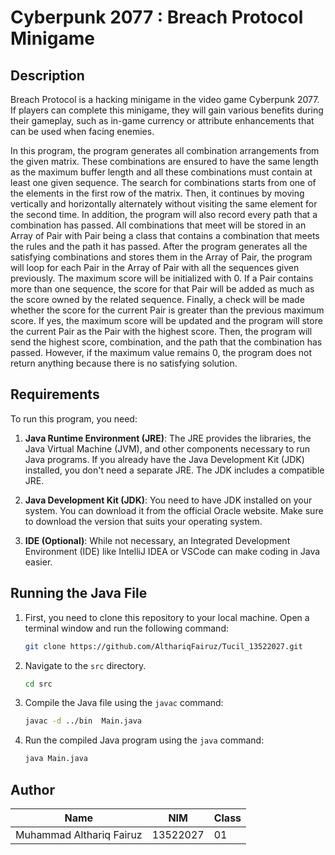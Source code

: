 # Cyberpunk 2077 : Breach Protocol Minigame
## Description
<p> Breach Protocol is a hacking minigame in the video game Cyberpunk 2077. If players can complete this minigame, they will gain various benefits during their gameplay, such as in-game currency or attribute enhancements that can be used when facing enemies.
</p>
<p>In this program, the program generates all combination arrangements from the given matrix. These combinations are ensured to have the same length as the maximum buffer length and all these combinations must contain at least one given sequence. The search for combinations starts from one of the elements in the first row of the matrix. Then, it continues by moving vertically and horizontally alternately without visiting the same element for the second time. In addition, the program will also record every path that a combination has passed. All combinations that meet will be stored in an Array of Pair with Pair being a class that contains a combination that meets the rules and the path it has passed. After the program generates all the satisfying combinations and stores them in the Array of Pair, the program will loop for each Pair in the Array of Pair with all the sequences given previously. The maximum score will be initialized with 0. If a Pair contains more than one sequence, the score for that Pair will be added as much as the score owned by the related sequence. Finally, a check will be made whether the score for the current Pair is greater than the previous maximum score. If yes, the maximum score will be updated and the program will store the current Pair as the Pair with the highest score. Then, the program will send the highest score, combination, and the path that the combination has passed. However, if the maximum value remains 0, the program does not return anything because there is no satisfying solution.</p>

## Requirements

To run this program, you need:

1. **Java Runtime Environment (JRE)**: The JRE provides the libraries, the Java Virtual Machine (JVM), and other components necessary to run Java programs. If you already have the Java Development Kit (JDK) installed, you don't need a separate JRE. The JDK includes a compatible JRE.

2. **Java Development Kit (JDK)**: You need to have JDK installed on your system. You can download it from the official Oracle website. Make sure to download the version that suits your operating system.

3. **IDE (Optional)**: While not necessary, an Integrated Development Environment (IDE) like IntelliJ IDEA or VSCode can make coding in Java easier.

## Running the Java File

1. First, you need to clone this repository to your local machine. Open a terminal window and run the following command:
    ```bash
    git clone https://github.com/AlthariqFairuz/Tucil_13522027.git
    ```

2. Navigate to the `src` directory.
    ```bash
    cd src
    ``` 
3. Compile the Java file using the `javac` command:

    ```bash
    javac -d ../bin  Main.java
    ```

4. Run the compiled Java program using the `java` command:

    ```bash
    java Main.java
    ```
## Author

| Name | NIM | Class |
| ---- | -------- | ----- |
| Muhammad Althariq Fairuz | 13522027 | 01 |

